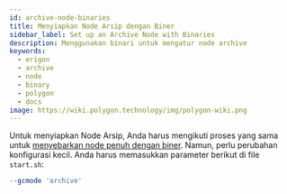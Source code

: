 ```yaml
---
id: archive-node-binaries
title: Menyiapkan Node Arsip dengan Biner
sidebar_label: Set up an Archive Node with Binaries
description: Menggunakan binari untuk mengatur node archive
keywords:
  - erigon
  - archive
  - node
  - binary
  - polygon
  - docs
image: https://wiki.polygon.technology/img/polygon-wiki.png
---
```


Untuk menyiapkan Node Arsip, Anda harus mengikuti proses yang sama untuk [<ins>menyebarkan node penuh dengan biner</ins>](/docs/develop/network-details/full-node-binaries). Namun, perlu perubahan konfigurasi kecil. Anda harus memasukkan parameter berikut di file `start.sh`:

```makefile
--gcmode 'archive'
```
